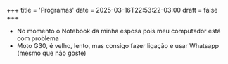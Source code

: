 +++
title = 'Programas'
date = 2025-03-16T22:53:22-03:00
draft = false
+++

- No momento o Notebook da minha esposa pois meu computador está com problema
- Moto G30, é velho, lento, mas consigo fazer ligação e usar Whatsapp (mesmo que não goste)